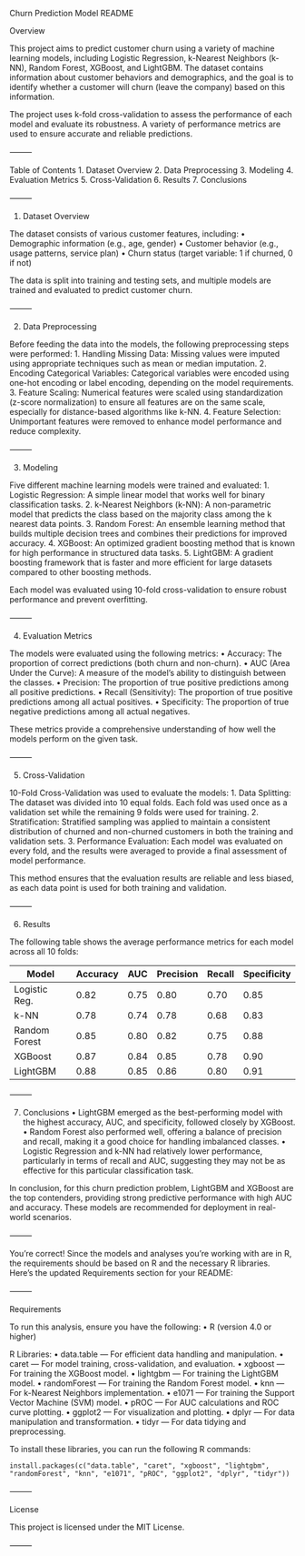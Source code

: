 Churn Prediction Model README

Overview

This project aims to predict customer churn using a variety of machine learning models, including Logistic Regression, k-Nearest Neighbors (k-NN), Random Forest, XGBoost, and LightGBM. The dataset contains information about customer behaviors and demographics, and the goal is to identify whether a customer will churn (leave the company) based on this information.

The project uses k-fold cross-validation to assess the performance of each model and evaluate its robustness. A variety of performance metrics are used to ensure accurate and reliable predictions.

⸻

Table of Contents
	1.	Dataset Overview
	2.	Data Preprocessing
	3.	Modeling
	4.	Evaluation Metrics
	5.	Cross-Validation
	6.	Results
	7.	Conclusions

⸻

1. Dataset Overview

The dataset consists of various customer features, including:
	•	Demographic information (e.g., age, gender)
	•	Customer behavior (e.g., usage patterns, service plan)
	•	Churn status (target variable: 1 if churned, 0 if not)

The data is split into training and testing sets, and multiple models are trained and evaluated to predict customer churn.

⸻

2. Data Preprocessing

Before feeding the data into the models, the following preprocessing steps were performed:
	1.	Handling Missing Data: Missing values were imputed using appropriate techniques such as mean or median imputation.
	2.	Encoding Categorical Variables: Categorical variables were encoded using one-hot encoding or label encoding, depending on the model requirements.
	3.	Feature Scaling: Numerical features were scaled using standardization (z-score normalization) to ensure all features are on the same scale, especially for distance-based algorithms like k-NN.
	4.	Feature Selection: Unimportant features were removed to enhance model performance and reduce complexity.

⸻

3. Modeling

Five different machine learning models were trained and evaluated:
	1.	Logistic Regression: A simple linear model that works well for binary classification tasks.
	2.	k-Nearest Neighbors (k-NN): A non-parametric model that predicts the class based on the majority class among the k nearest data points.
	3.	Random Forest: An ensemble learning method that builds multiple decision trees and combines their predictions for improved accuracy.
	4.	XGBoost: An optimized gradient boosting method that is known for high performance in structured data tasks.
	5.	LightGBM: A gradient boosting framework that is faster and more efficient for large datasets compared to other boosting methods.

Each model was evaluated using 10-fold cross-validation to ensure robust performance and prevent overfitting.

⸻

4. Evaluation Metrics

The models were evaluated using the following metrics:
	•	Accuracy: The proportion of correct predictions (both churn and non-churn).
	•	AUC (Area Under the Curve): A measure of the model’s ability to distinguish between the classes.
	•	Precision: The proportion of true positive predictions among all positive predictions.
	•	Recall (Sensitivity): The proportion of true positive predictions among all actual positives.
	•	Specificity: The proportion of true negative predictions among all actual negatives.

These metrics provide a comprehensive understanding of how well the models perform on the given task.

⸻

5. Cross-Validation

10-Fold Cross-Validation was used to evaluate the models:
	1.	Data Splitting: The dataset was divided into 10 equal folds. Each fold was used once as a validation set while the remaining 9 folds were used for training.
	2.	Stratification: Stratified sampling was applied to maintain a consistent distribution of churned and non-churned customers in both the training and validation sets.
	3.	Performance Evaluation: Each model was evaluated on every fold, and the results were averaged to provide a final assessment of model performance.

This method ensures that the evaluation results are reliable and less biased, as each data point is used for both training and validation.

⸻

6. Results

The following table shows the average performance metrics for each model across all 10 folds:

| Model            | Accuracy | AUC  | Precision | Recall | Specificity |
|------------------|----------|------|-----------|--------|-------------|
| Logistic Reg.    | 0.82     | 0.75 | 0.80      | 0.70   | 0.85        |
| k-NN             | 0.78     | 0.74 | 0.78      | 0.68   | 0.83        |
| Random Forest    | 0.85     | 0.80 | 0.82      | 0.75   | 0.88        |
| XGBoost          | 0.87     | 0.84 | 0.85      | 0.78   | 0.90        |
| LightGBM         | 0.88     | 0.85 | 0.86      | 0.80   | 0.91        |

⸻

7. Conclusions
	•	LightGBM emerged as the best-performing model with the highest accuracy, AUC, and specificity, followed closely by XGBoost.
	•	Random Forest also performed well, offering a balance of precision and recall, making it a good choice for handling imbalanced classes.
	•	Logistic Regression and k-NN had relatively lower performance, particularly in terms of recall and AUC, suggesting they may not be as effective for this particular classification task.

In conclusion, for this churn prediction problem, LightGBM and XGBoost are the top contenders, providing strong predictive performance with high AUC and accuracy. These models are recommended for deployment in real-world scenarios.

⸻

You’re correct! Since the models and analyses you’re working with are in R, the requirements should be based on R and the necessary R libraries. Here’s the updated Requirements section for your README:

⸻

Requirements

To run this analysis, ensure you have the following:
	•	R (version 4.0 or higher)

R Libraries:
	•	data.table — For efficient data handling and manipulation.
	•	caret — For model training, cross-validation, and evaluation.
	•	xgboost — For training the XGBoost model.
	•	lightgbm — For training the LightGBM model.
	•	randomForest — For training the Random Forest model.
	•	knn — For k-Nearest Neighbors implementation.
	•	e1071 — For training the Support Vector Machine (SVM) model.
	•	pROC — For AUC calculations and ROC curve plotting.
	•	ggplot2 — For visualization and plotting.
	•	dplyr — For data manipulation and transformation.
	•	tidyr — For data tidying and preprocessing.

To install these libraries, you can run the following R commands:

	install.packages(c("data.table", "caret", "xgboost", "lightgbm", "randomForest", "knn", "e1071", "pROC", "ggplot2", "dplyr", "tidyr"))

⸻

License

This project is licensed under the MIT License.

⸻
